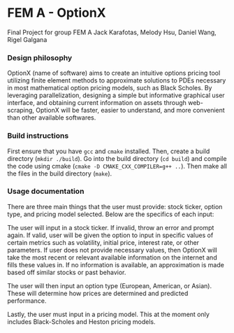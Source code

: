 # FEM A - OptionX
Final Project for group FEM A
Jack Karafotas, Melody Hsu, Daniel Wang, Rigel Galgana

### Design philosophy
OptionX (name of software) aims to create an intuitive options pricing tool utilizing finite element methods to approximate solutions to PDEs necessary in most mathematical option pricing models, such as Black Scholes. By leveraging parallelization, designing a simple but informative graphical user interface, and obtaining current information on assets through web-scraping, OptionX will be faster, easier to understand, and more convenient than other available softwares.

### Build instructions
First ensure that you have `gcc` and `cmake` installed. Then, create a build directory (`mkdir ./build`). Go into the build directory (`cd build`) and compile the code using cmake (`cmake -D CMAKE_CXX_COMPILER=g++ ..`). Then make all the files in the build directory (`make`).

### Usage documentation
There are three main things that the user must provide: stock ticker, option type, and pricing model selected. Below are the specifics of each input:

The user will input in a stock ticker. If invalid, throw an error and prompt again. If valid, user will be given the option to input in specific values of certain metrics such as volatility, initial price, interest rate, or other parameters. If user does not provide necessary values, then OptionX will take the most recent or relevant available information on the internet and fills these values in. If no information is available, an approximation is made based off similar stocks or past behavior.

The user will then input an option type (European, American, or Asian). These will determine how prices are determined and predicted performance.

Lastly, the user must input in a pricing model. This at the moment only includes Black-Scholes and Heston pricing models.



